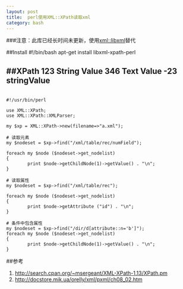 ```yaml
---
layout: post
title:  perl使用XML::XPath读取xml
category: bash
---
```


###注意：此库已经长时间未更新，使用[xml::libxml](http://search.cpan.org/~shlomif/XML-LibXML-2.0014/LibXML.pod)替代

##Install
    #!/bin/bash
    apt-get install libxml-xpath-perl

##XPath
    <xml>
    <table>
    <rec id="1">
    <numField>123</numField>
    <stringField>String Value</stringField>
    </rec>
    <rec id="2">
    <numField>346</numField>
    <stringField>Text Value</stringField>
    </rec>
    <rec id="3">
    <numField>-23</numField>
    <stringField>stringValue</stringField>
    </rec>
    </table>
    </xml>
---

    #!/usr/bin/perl

    use XML::XPath;
    use XML::XPath::XMLParser;

    my $xp = XML::XPath->new(filename=>"a.xml");

    # 读取元素
    my $nodeset = $xp->find("/xml/table/rec/numField");

    foreach my $node ($nodeset->get_nodelist)
    {
            print $node->getChildNode(1)->getValue() . "\n";
    }

    # 读取属性
    my $nodeset = $xp->find("/xml/table/rec");

    foreach my $node ($nodeset->get_nodelist)
    {
            print $node->getAttribute ("id") . "\n";
    }                                   

    # 条件中包含属性
    my $nodeset = $xp->find("/dir/d[attribute::n='b']");
    foreach my $node ($nodeset->get_nodelist)
    {
            print $node->getChildNode(1)->getValue() . "\n";
    }
    
##参考
1. <http://search.cpan.org/~msergeant/XML-XPath-1.13/XPath.pm>
1. <http://docstore.mik.ua/orelly/xml/pxml/ch08_02.htm>